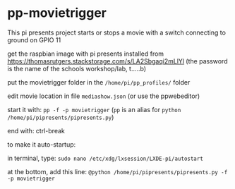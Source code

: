 # pp-movietrigger
This pi presents project starts or stops a movie with a switch connecting to ground on GPIO 11

get the raspbian image with pi presents installed from https://thomasrutgers.stackstorage.com/s/LA2Sbgaqi2mLlYl (the password is the name of the schools workshop/lab, t.....b)

put the movietrigger folder in the ```/home/pi/pp_profiles/``` folder

edit movie location in file ```mediashow.json``` (or use the ppwebeditor)

start it with: ```pp -f -p movietrigger```
(```pp``` is an alias for ```python /home/pi/pipresents/pipresents.py```)

end with: ctrl-break

to make it auto-startup:

in terminal, type:
```sudo nano /etc/xdg/lxsession/LXDE-pi/autostart```


at the bottom, add this line:
```@python /home/pi/pipresents/pipresents.py -f -p movietrigger```
